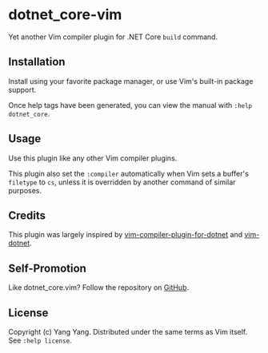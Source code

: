 # dotnet_core-vim
Yet another Vim compiler plugin for .NET Core `build` command.

## Installation
Install using your favorite package manager, or use Vim's built-in package support.

Once help tags have been generated, you can view the manual with `:help dotnet_core`.

## Usage
Use this plugin like any other Vim compiler plugins.

This plugin also set the `:compiler` automatically when Vim sets a buffer's
`filetype` to `cs`, unless it is overridden by another command of similar purposes.

## Credits
This plugin was largely inspired by [vim-compiler-plugin-for-dotnet] and [vim-dotnet].

## Self-Promotion
Like dotnet_core.vim? Follow the repository on
[GitHub](https://github.com/yyang-even/dotnet_core-vim).

## License
Copyright (c) Yang Yang. Distributed under the same terms as Vim itself. See
`:help license`.

[vim-compiler-plugin-for-dotnet]: https://github.com/tmadsen/vim-compiler-plugin-for-dotnet
[vim-dotnet]: https://github.com/Gankarloo/vim-dotnet
